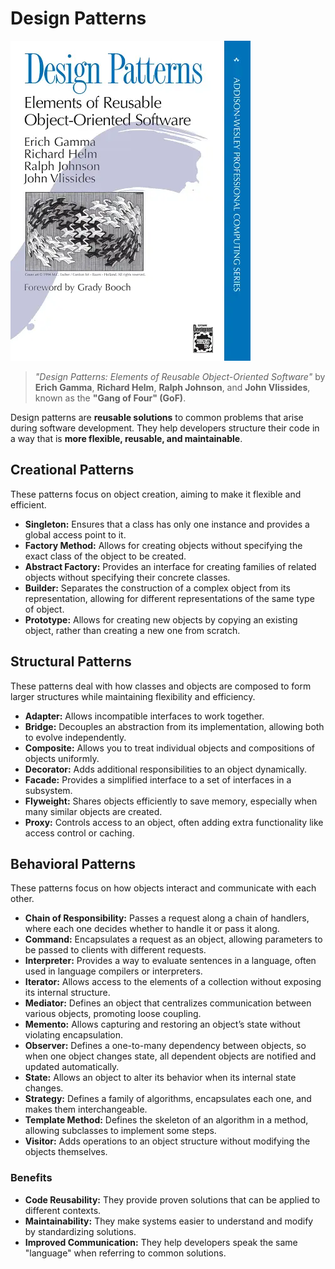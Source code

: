 # **Design Patterns**

![Design Patterns: Elements of Reusable Object-Oriented Software](./main.webp)

> *"Design Patterns: Elements of Reusable Object-Oriented Software"* by **Erich Gamma**, **Richard Helm**, **Ralph Johnson**, and **John Vlissides**, known as the **"Gang of Four" (GoF)**.

Design patterns are **reusable solutions** to common problems that arise during software development. They help developers structure their code in a way that is **more flexible, reusable, and maintainable**.

## **Creational Patterns**

These patterns focus on object creation, aiming to make it flexible and efficient.

- **Singleton:** Ensures that a class has only one instance and provides a global access point to it.
- **Factory Method:** Allows for creating objects without specifying the exact class of the object to be created.
- **Abstract Factory:** Provides an interface for creating families of related objects without specifying their concrete classes.
- **Builder:** Separates the construction of a complex object from its representation, allowing for different representations of the same type of object.
- **Prototype:** Allows for creating new objects by copying an existing object, rather than creating a new one from scratch.

## **Structural Patterns**

These patterns deal with how classes and objects are composed to form larger structures while maintaining flexibility and efficiency.

- **Adapter:** Allows incompatible interfaces to work together.
- **Bridge:** Decouples an abstraction from its implementation, allowing both to evolve independently.
- **Composite:** Allows you to treat individual objects and compositions of objects uniformly.
- **Decorator:** Adds additional responsibilities to an object dynamically.
- **Facade:** Provides a simplified interface to a set of interfaces in a subsystem.
- **Flyweight:** Shares objects efficiently to save memory, especially when many similar objects are created.
- **Proxy:** Controls access to an object, often adding extra functionality like access control or caching.

## **Behavioral Patterns**

These patterns focus on how objects interact and communicate with each other.

- **Chain of Responsibility:** Passes a request along a chain of handlers, where each one decides whether to handle it or pass it along.
- **Command:** Encapsulates a request as an object, allowing parameters to be passed to clients with different requests.
- **Interpreter:** Provides a way to evaluate sentences in a language, often used in language compilers or interpreters.
- **Iterator:** Allows access to the elements of a collection without exposing its internal structure.
- **Mediator:** Defines an object that centralizes communication between various objects, promoting loose coupling.
- **Memento:** Allows capturing and restoring an object’s state without violating encapsulation.
- **Observer:** Defines a one-to-many dependency between objects, so when one object changes state, all dependent objects are notified and updated automatically.
- **State:** Allows an object to alter its behavior when its internal state changes.
- **Strategy:** Defines a family of algorithms, encapsulates each one, and makes them interchangeable.
- **Template Method:** Defines the skeleton of an algorithm in a method, allowing subclasses to implement some steps.
- **Visitor:** Adds operations to an object structure without modifying the objects themselves.

### **Benefits**

- **Code Reusability:** They provide proven solutions that can be applied to different contexts.
- **Maintainability:** They make systems easier to understand and modify by standardizing solutions.
- **Improved Communication:** They help developers speak the same "language" when referring to common solutions.
